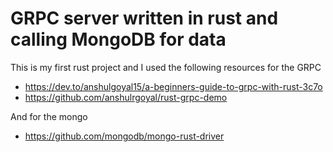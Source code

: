 # GRPC server written in rust and calling MongoDB for data 

This is my first rust project and I used the following resources for the GRPC 
- https://dev.to/anshulgoyal15/a-beginners-guide-to-grpc-with-rust-3c7o
- https://github.com/anshulrgoyal/rust-grpc-demo

And for the mongo
- https://github.com/mongodb/mongo-rust-driver

